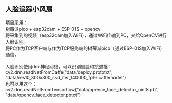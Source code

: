 ## 人脸追踪小风扇
项目采用：<br>
树莓派pico + esp32cam + ESP-01S + opencv<br>
将采集到的视频（esp32cam加入WiFi），通过WiFi传输到PC，交给OpenCV进行人脸识别。<br>
将PC作为TCP客户端与作为TCP服务端的树莓派pico（通过ESP-01S加入WiFi）通信，
<br><br>
人脸识别使用dnn神经网络，可以识别侧脸和抗遮挡：<br>
cv2.dnn.readNetFromCaffe("data/deploy.prototxt", "data/res10_300x300_ssd_iter_140000_fp16.caffemodel")<br>
也可以用这个：<br>
cv2.dnn.readNetFromTensorflow("data/opencv_face_detector_uint8.pb", "data/opencv_face_detector.pbtxt")